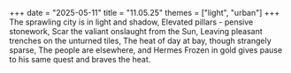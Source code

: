 +++
date = "2025-05-11"
title = "11.05.25"
themes = ["light", "urban"]
+++
The sprawling city is in light and shadow,
Elevated pillars - pensive stonework,
Scar the valiant onslaught from the Sun,
Leaving pleasant trenches on the unturned tiles,
The heat of day at bay, though strangely sparse,
The people are elsewhere, and Hermes
Frozen in gold gives pause to his same quest and braves the heat.
